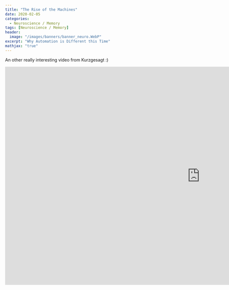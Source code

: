 ```yaml
---
title: "The Rise of the Machines"
date: 2020-02-05
categories:
  - Neuroscience / Memory
tags: [Neuroscience / Memory]
header:
  image: "/images/banners/banner_neuro.WebP"
excerpt: "Why Automation is Different this Time"
mathjax: "true"
---
```


An other really interesting video from Kurzgesagt :)

<iframe width="1271" height="715" src="https://www.youtube.com/embed/WSKi8HfcxEk" frameborder="0" allow="accelerometer; autoplay; encrypted-media; gyroscope; picture-in-picture" allowfullscreen></iframe>